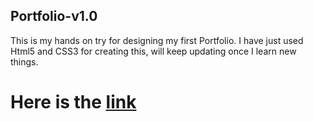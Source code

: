 ## Portfolio-v1.0

This is my hands on try for designing my first Portfolio.
I have just used Html5 and CSS3 for creating this, will keep updating once I learn new things.

# Here is the [link](https://sujalsamai.github.io/Portfolio-v1.0/)
